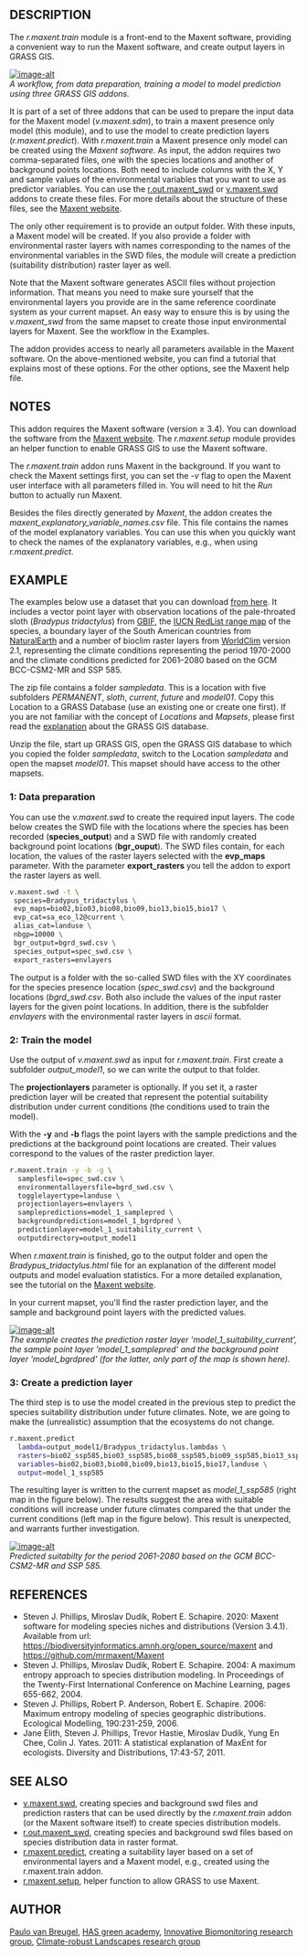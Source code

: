 ## DESCRIPTION

The *r.maxent.train* module is a front-end to the Maxent software,
providing a convenient way to run the Maxent software, and create output
layers in GRASS GIS.

[![image-alt](r_maxent_train_workflow.png)](r_maxent_train_workflow.png)  
*A workflow, from data preparation, training a model to model prediction
using three GRASS GIS addons.*

It is part of a set of three addons that can be used to prepare the
input data for the Maxent model (*v.maxent.sdm*), to train a maxent
presence only model (this module), and to use the model to create
prediction layers (*r.maxent.predict*). With *r.maxent.train* a Maxent
presence only model can be created using the *Maxent software*. As
input, the addon requires two comma-separated files, one with the
species locations and another of background points locations. Both need
to include columns with the X, Y and sample values of the environmental
variables that you want to use as predictor variables. You can use the
[r.out.maxent\_swd](r.out.maxent_swd.html) or
[v.maxent.swd](v.maxent.swd.html) addons to create these files. For more
details about the structure of these files, see the [Maxent
website](https://biodiversityinformatics.amnh.org/open_source/maxent/).

The only other requirement is to provide an output folder. With these
inputs, a Maxent model will be created. If you also provide a folder
with environmental raster layers with names corresponding to the names
of the environmental variables in the SWD files, the module will create
a prediction (suitability distribution) raster layer as well.

Note that the Maxent software generates ASCII files without projection
information. That means you need to make sure yourself that the
environmental layers you provide are in the same reference coordinate
system as your current mapset. An easy way to ensure this is by using
the *v.maxent\_swd* from the same mapset to create those input
environmental layers for Maxent. See the workflow in the Examples.

The addon provides access to nearly all parameters available in the
Maxent software. On the above-mentioned website, you can find a tutorial
that explains most of these options. For the other options, see the
Maxent help file.

## NOTES

This addon requires the Maxent software (version ≥ 3.4). You can
download the software from the [Maxent
website](https://biodiversityinformatics.amnh.org/open_source/maxent).
The *r.maxent.setup* module provides an helper function to enable GRASS
GIS to use the Maxent software.

The *r.maxent.train* addon runs Maxent in the background. If you want to
check the Maxent settings first, you can set the *-v* flag to open the
Maxent user interface with all parameters filled in. You will need to
hit the *Run* button to actually run Maxent.

Besides the files directly generated by *Maxent*, the addon creates the
*maxent\_explanatory\_variable\_names.csv* file. This file contains the
names of the model explanatory variables. You can use this when you
quickly want to check the names of the explanatory variables, e.g., when
using *r.maxent.predict*.

## EXAMPLE

The examples below use a dataset that you can download [from
here](https://ecodiv.earth/share/reader_SDM/grassmaxent_sampledata.zip).
It includes a vector point layer with observation locations of the
pale-throated sloth (*Bradypus tridactylus*) from
[GBIF](https://doi.org/10.15468/dl.br8b4a), the [IUCN RedList range
map](https://www.iucnredlist.org/species/3037/210442660) of the species,
a boundary layer of the South American countries from
[NaturalEarth](https://www.naturalearthdata.com/downloads/50m-cultural-vectors/)
and a number of bioclim raster layers from
[WorldClim](https://www.worldclim.org/) version 2.1, representing the
climate conditions representing the period 1970-2000 and the climate
conditions predicted for 2061–2080 based on the GCM BCC-CSM2-MR and SSP
585.

The zip file contains a folder *sampledata*. This is a location with
five subfolders *PERMANENT*, *sloth*, *current*, *future* and *model01*.
Copy this Location to a GRASS Database (use an existing one or create
one first). If you are not familiar with the concept of *Locations* and
*Mapsets*, please first read the
[explanation](https://grass.osgeo.org/grass83/manuals/grass_database.html)
about the GRASS GIS database.

Unzip the file, start up GRASS GIS, open the GRASS GIS database to which
you copied the folder *sampledata*, switch to the Location *sampledata*
and open the mapset *model01*. This mapset should have access to the
other mapsets.

### 1: Data preparation

You can use the *v.maxent.swd* to create the required input layers. The
code below creates the SWD file with the locations where the species has
been recorded (**species\_output**) and a SWD file with randomly created
background point locations (**bgr\_ouput**). The SWD files contain, for
each location, the values of the raster layers selected with the
**evp\_maps** parameter. With the parameter **export\_rasters** you tell
the addon to export the raster layers as well.

```sh
v.maxent.swd -t \
 species=Bradypus_tridactylus \
 evp_maps=bio02,bio03,bio08,bio09,bio13,bio15,bio17 \
 evp_cat=sa_eco_l2@current \
 alias_cat=landuse \
 nbgp=10000 \
 bgr_output=bgrd_swd.csv \
 species_output=spec_swd.csv \
 export_rasters=envlayers
```

The output is a folder with the so-called SWD files with the XY
coordinates for the species presence location (*spec\_swd.csv*) and the
background locations (*bgrd\_swd.csv*. Both also include the values of
the input raster layers for the given point locations. In addition,
there is the subfolder *envlayers* with the environmental raster layers
in *ascii* format.

### 2: Train the model

Use the output of *v.maxent.swd* as input for *r.maxent.train*. First
create a subfolder *output\_model1*, so we can write the output to that
folder.

The **projectionlayers** parameter is optionally. If you set it, a
raster prediction layer will be created that represent the potential
suitability distribution under current conditions (the conditions used
to train the model).

With the **-y** and **-b** flags the point layers with the sample
predictions and the predictions at the background point locations are
created. Their values correspond to the values of the raster prediction
layer.

```sh
r.maxent.train -y -b -g \
  samplesfile=spec_swd.csv \
  environmentallayersfile=bgrd_swd.csv \
  togglelayertype=landuse \
  projectionlayers=envlayers \
  samplepredictions=model_1_samplepred \
  backgroundpredictions=model_1_bgrdpred \
  predictionlayer=model_1_suitability_current \
  outputdirectory=output_model1
```

When *r.maxent.train* is finished, go to the output folder and open the
*Bradypus\_tridactylus.html* file for an explanation of the different
model outputs and model evaluation statistics. For a more detailed
explanation, see the tutorial on the [Maxent
website](https://biodiversityinformatics.amnh.org/open_source/maxent/).

In your current mapset, you'll find the raster prediction layer, and the
sample and background point layers with the predicted values.

[![image-alt](r_maxent_train_01.png)](r_maxent_train_01.png)  
*The example creates the prediction raster layer
'model\_1\_suitability\_current', the sample point layer
'model\_1\_samplepred' and the background point layer 'model\_bgrdpred'
(for the latter, only part of the map is shown here).*

### 3: Create a prediction layer

The third step is to use the model created in the previous step to
predict the species suitability distribution under future climates.
Note, we are going to make the (unrealistic) assumption that the
ecosystems do not change.

```sh
r.maxent.predict
  lambda=output_model1/Bradypus_tridactylus.lambdas \
  rasters=bio02_ssp585,bio03_ssp585,bio08_ssp585,bio09_ssp585,bio13_ssp585,bio15_ssp585,bio17_ssp585,sa_eco_l2 \
  variables=bio02,bio03,bio08,bio09,bio13,bio15,bio17,landuse \
  output=model_1_ssp585
```

The resulting layer is written to the current mapset as
*model\_1\_ssp585* (right map in the figure below). The results suggest
the area with suitable conditions will increase under future climates
compared the that under the current conditions (left map in the figure
below). This result is unexpected, and warrants further investigation.

[![image-alt](r_maxent_train_02.png)](r_maxent_train_02.png)  
*Predicted suitabilty for the period 2061-2080 based on the GCM
BCC-CSM2-MR and SSP 585.*

## REFERENCES

  - Steven J. Phillips, Miroslav Dudík, Robert E. Schapire. 2020: Maxent
    software for modeling species niches and distributions (Version
    3.4.1). Available from url:
    <https://biodiversityinformatics.amnh.org/open_source/maxent> and
    <https://github.com/mrmaxent/Maxent>
  - Steven J. Phillips, Miroslav Dudík, Robert E. Schapire. 2004: A
    maximum entropy approach to species distribution modeling. In
    Proceedings of the Twenty-First International Conference on Machine
    Learning, pages 655-662, 2004.
  - Steven J. Phillips, Robert P. Anderson, Robert E. Schapire. 2006:
    Maximum entropy modeling of species geographic distributions.
    Ecological Modelling, 190:231-259, 2006.
  - Jane Elith, Steven J. Phillips, Trevor Hastie, Miroslav Dudík, Yung
    En Chee, Colin J. Yates. 2011: A statistical explanation of MaxEnt
    for ecologists. Diversity and Distributions, 17:43-57, 2011.

## SEE ALSO

  - [v.maxent.swd](v.maxent.swd.md), creating species and background swd
    files and prediction rasters that can be used directly by the
    *r.maxent.train* addon (or the Maxent software itself) to create
    species distribution models.
  - [r.out.maxent\_swd](r.out.maxent_swd.html), creating species and
    background swd files based on species distribution data in raster
    format.
  - [r.maxent.predict](r.maxent.predict.md), creating a suitability
    layer based on a set of environmental layers and a Maxent model,
    e.g., created using the r.maxent.train addon.
  - [r.maxent.setup](r.maxent.setup.html), helper function to allow
    GRASS to use Maxent.

## AUTHOR

[Paulo van Breugel](https:ecodiv.earth), [HAS green
academy](https://has.nl), [Innovative Biomonitoring research
group](https://www.has.nl/en/research/professorships/innovative-bio-monitoring-professorship/),
[Climate-robust Landscapes research
group](https://www.has.nl/en/research/professorships/climate-robust-landscapes-professorship/)
